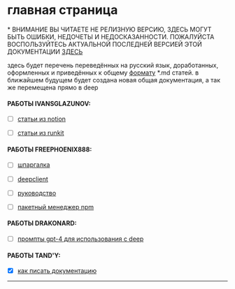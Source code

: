 # главная страница
\* ВНИМАНИЕ ВЫ ЧИТАЕТЕ НЕ РЕЛИЗНУЮ ВЕРСИЮ, ЗДЕСЬ МОГУТ БЫТЬ ОШИБКИ, НЕДОЧЕТЫ И НЕДОСКАЗАННОСТИ. ПОЖАЛУЙСТА ВОСПОЛЬЗУЙТЕСЬ АКТУАЛЬНОЙ ПОСЛЕДНЕЙ ВЕРСИЕЙ ЭТОЙ ДОКУМЕНТАЦИИ [ЗДЕСЬ](tand/realise.md)

здесь будет перечень переведённых на русский язык, доработанных, оформленных и приведённых к общему [формату](tand/syntax.md) \*.md статей. в ближайшем будущем будет создана новая общая документация, а так же перемещена прямо в deep


#### РАБОТЫ IVANSGLAZUNOV:
- [ ] [статьи из notion](ivansglazunov/notion-deep-documentation.md)
- [ ] [статьи из runkit](ivansglazunov/runkit-deep-documentation.md)


#### РАБОТЫ FREEPHOENIX888:
- [ ] [шпаргалка](freephoenix888/cheatsheet.md)
- [ ] [deepclient](freephoenix888/deep-client.md)
- [ ] [руководство](freephoenix888/guide.md)
- [ ] [пакетный менеджер npm](freephoenix888/npm-packager.md)


#### РАБОТЫ DRAKONARD:
- [ ] [промпты gpt-4 для использования с deep](drakonard/gpt4-prompts_to_use-deep.md)


#### РАБОТЫ TAND'Y:
- [x] [как писать документацию](tand/scheme.md)


---